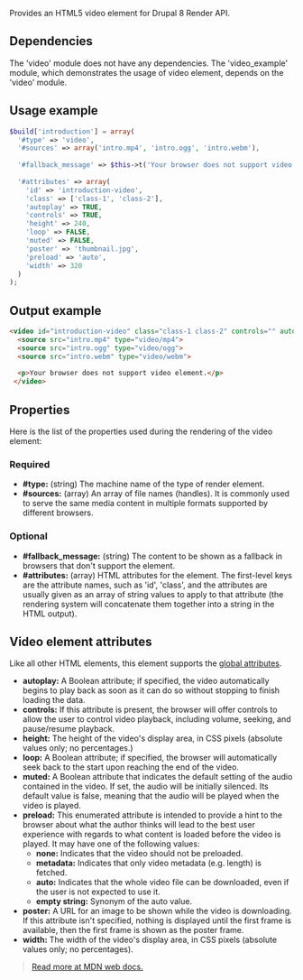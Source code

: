 Provides an HTML5 video element for Drupal 8 Render API.

## Dependencies
The 'video' module does not have any dependencies. The 'video_example' module, which demonstrates the usage of video element, depends on the 'video' module.

## Usage example
```php
$build['introduction'] = array(
  '#type' => 'video',
  '#sources' => array('intro.mp4', 'intro.ogg', 'intro.webm'),
  
  '#fallback_message' => $this->t('Your browser does not support video element.'),
  
  '#attributes' => array(
    'id' => 'introduction-video',
    'class' => ['class-1', 'class-2'],
    'autoplay' => TRUE,
    'controls' => TRUE,
    'height' => 240,
    'loop' => FALSE,
    'muted' => FALSE,
    'poster' => 'thumbnail.jpg',
    'preload' => 'auto',
    'width' => 320
  )
);
```

## Output example
```html
<video id="introduction-video" class="class-1 class-2" controls="" autoplay="" preload="auto" height="240" width="320" poster="thumbnail.jpg">
  <source src="intro.mp4" type="video/mp4">
  <source src="intro.ogg" type="video/ogg">
  <source src="intro.webm" type="video/webm">
    
  <p>Your browser does not support video element.</p>
 </video>
```

## Properties
Here is the list of the properties used during the rendering of the video element:

### Required
- **#type:** (string) The machine name of the type of render element.
- **#sources:** (array) An array of file names (handles). It is commonly used to serve the same media content in multiple formats supported by different browsers.

### Optional
- **#fallback_message:** (string) The content to be shown as a fallback in browsers that don't support the element.
- **#attributes:** (array) HTML attributes for the element. The first-level keys are the attribute names, such as 'id', 'class', and the attributes are usually given as an array of string values to apply to that attribute (the rendering system will concatenate them together into a string in the HTML output).

## Video element attributes
Like all other HTML elements, this element supports the [global attributes](https://developer.mozilla.org/en-US/docs/Web/HTML/Global_attributes).

- **autoplay:** A Boolean attribute; if specified, the video automatically begins to play back as soon as it can do so without stopping to finish loading the data.
- **controls:** If this attribute is present, the browser will offer controls to allow the user to control video playback, including volume, seeking, and pause/resume playback.
- **height:** The height of the video's display area, in CSS pixels (absolute values only; no percentages.)
- **loop:** A Boolean attribute; if specified, the browser will automatically seek back to the start upon reaching the end of the video.
- **muted:** A Boolean attribute that indicates the default setting of the audio contained in the video. If set, the audio will be initially silenced. Its default value is false, meaning that the audio will be played when the video is played.
- **preload:** This enumerated attribute is intended to provide a hint to the browser about what the author thinks will lead to the best user experience with regards to what content is loaded before the video is played. It may have one of the following values:
  + **none:** Indicates that the video should not be preloaded.
  + **metadata:** Indicates that only video metadata (e.g. length) is fetched.
  + **auto:** Indicates that the whole video file can be downloaded, even if the user is not expected to use it.
  + **empty string:** Synonym of the auto value.
 - **poster:** A URL for an image to be shown while the video is downloading. If this attribute isn't specified, nothing is displayed until the first frame is available, then the first frame is shown as the poster frame.
 - **width:** The width of the video's display area, in CSS pixels (absolute values only; no percentages).
 
> [Read more at MDN web docs.](https://developer.mozilla.org/en-US/docs/Web/HTML/Element/video)
